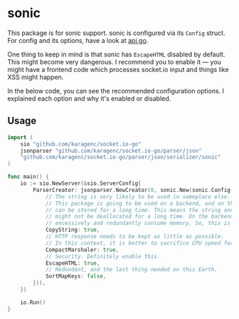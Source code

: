 # sonic

This package is for sonic support. sonic is configured via its `Config` struct. For config and its options, have a look at [api.go](https://github.com/bytedance/sonic/blob/main/api.go).

One thing to keep in mind is that sonic has `EscapeHTML` disabled by default. This might become very dangerous. I recommend you to enable it — you might have a frontend code which processes socket.io input and things like XSS might happen.

In the below code, you can see the recommended configuration options. I explained each option and why it's enabled or disabled.

## Usage

```go
import (
    sio "github.com/karagenc/socket.io-go"
    jsonparser "github.com/karagenc/socket.io-go/parser/json"
    "github.com/karagenc/socket.io-go/parser/json/serializer/sonic"
)

func main() {
    io := sio.NewServer(&sio.ServerConfig{
        ParserCreator: jsonparser.NewCreator(0, sonic.New(sonic.Config{
            // The string is very likely to be used in someplace else.
            // This package is going to be used on a backend, and on the backend variables
            // can be stored for a long time. This means the string and its JSON buffer
            // might not be deallocated for a long time. On the backend, we never want to
            // excessively and redundantly consume memory. So, this is enabled.
            CopyString: true,
            // HTTP response needs to be kept as little as possible.
            // In this context, it is better to sacrifice CPU speed for network speed/latency.
            CompactMarshaler: true,
            // Security. Definitely enable this.
            EscapeHTML: true,
            // Redundant, and the last thing needed on this Earth.
            SortMapKeys: false,
        })),
    })

    io.Run()
}
```
